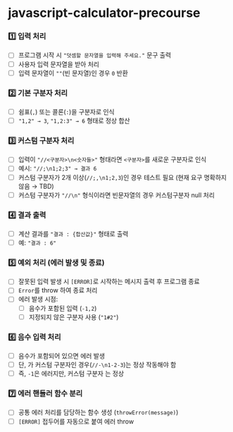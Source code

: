 # javascript-calculator-precourse
### 1️⃣ 입력 처리

- [ ]  프로그램 시작 시 `"덧셈할 문자열을 입력해 주세요."` 문구 출력
- [ ]  사용자 입력 문자열을 받아 처리
- [ ]  입력 문자열이 `""`(빈 문자열)인 경우 `0` 반환

### 2️⃣ 기본 구분자 처리

- [ ]  쉼표(`,`) 또는 콜론(`:`)을 구분자로 인식
- [ ]  `"1,2" → 3`, `"1,2:3" → 6` 형태로 정상 합산

### 3️⃣ 커스텀 구분자 처리

- [ ]  입력이 `"//<구분자>\n<숫자들>"` 형태라면 `<구분자>`를 새로운 구분자로 인식
- [ ]  예시: `"//;\n1;2;3" → 결과 6`
- [ ]  커스텀 구분자가 2개 이상(`//;,\n1;2,3`)인 경우 테스트 필요 (현재 요구 명확하지 않음 → TBD)
- [ ]  커스텀 구분자가 `"//\n"` 형식이라면 빈문자열의 경우 커스텀구분자 null 처리

### 4️⃣ 결과 출력

- [ ]  계산 결과를 `"결과 : {합산값}"` 형태로 출력
- [ ]  예: `"결과 : 6"`

### 5️⃣ 예외 처리 (에러 발생 및 종료)

- [ ]  잘못된 입력 발생 시 `[ERROR]`로 시작하는 메시지 출력 후 프로그램 종료
- [ ]  `Error`를 throw 하여 종료 처리
- [ ]  에러 발생 시점:
    - [ ]  음수가 포함된 입력 (`-1,2`)
    - [ ]  지정되지 않은 구분자 사용 (`"1#2"`)

### 6️⃣ 음수 입력 처리

- [ ]  음수가 포함되어 있으면 에러 발생
- [ ]  단, 가 커스텀 구분자인 경우(`//-\n1-2-3`)는 정상 작동해야 함
- [ ]  즉, `-1`은 에러지만, 커스텀 구분자 는 정상

### 7️⃣ 에러 핸들러 함수 분리

- [ ]  공통 에러 처리를 담당하는 함수 생성 (`throwError(message)`)
- [ ]  `[ERROR]` 접두어를 자동으로 붙여 에러 throw